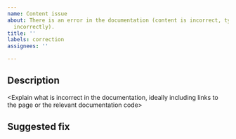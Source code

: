 ```yaml
---
name: Content issue
about: There is an error in the documentation (content is incorrect, typos, text rendering
  incorrectly).
title: ''
labels: correction
assignees: ''

---
```


## Description
<Explain what is incorrect in the documentation, ideally including links to the page or the relevant documentation code>

## Suggested fix 
<Provide a suggested fix to the content if known>

